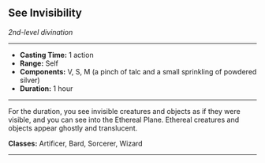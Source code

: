 ﻿## See Invisibility
*2nd-level divination*
___
- **Casting Time:** 1 action
- **Range:** Self
- **Components:** V, S, M (a pinch of talc and a small sprinkling of powdered silver)
- **Duration:** 1 hour

---
For the duration, you see invisible creatures and objects as if they were visible, and you can see into the Ethereal Plane. Ethereal creatures and objects appear ghostly and translucent.

**Classes:** Artificer, Bard, Sorcerer, Wizard


---
